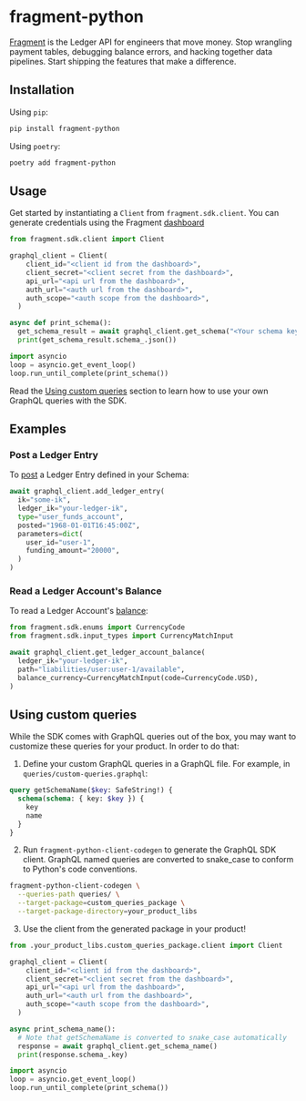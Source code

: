 # fragment-python

[Fragment](https://fragment.dev/) is the Ledger API for engineers that move money. Stop wrangling payment tables, debugging balance errors, and hacking together data pipelines. Start shipping the features that make a difference.

## Installation

Using `pip`:

```bash
pip install fragment-python
```

Using `poetry`:

```bash
poetry add fragment-python
```

## Usage

Get started by instantiating a `Client` from `fragment.sdk.client`. You can generate credentials using the Fragment [dashboard](https://dashboard.fragment.dev/go/s/api-clients)

```python
from fragment.sdk.client import Client

graphql_client = Client(
    client_id="<client id from the dashboard>",
    client_secret="<client secret from the dashboard>",
    api_url="<api url from the dashboard>",
    auth_url="<auth url from the dashboard>",
    auth_scope="<auth scope from the dashboard>",
  )

async def print_schema():
  get_schema_result = await graphql_client.get_schema("<Your schema key here>")
  print(get_schema_result.schema_.json())

import asyncio
loop = asyncio.get_event_loop()
loop.run_until_complete(print_schema())
```

Read the [Using custom queries](#using-custom-queries) section to learn how to use your own GraphQL queries with the SDK.

## Examples

### Post a Ledger Entry

To [post](https://fragment.dev/docs#post-ledger-entries-post-to-the-api) a Ledger Entry defined in your Schema:

```python
await graphql_client.add_ledger_entry(
  ik="some-ik",
  ledger_ik="your-ledger-ik",
  type="user_funds_account",
  posted="1968-01-01T16:45:00Z",
  parameters=dict(
    user_id="user-1",
    funding_amount="20000",
  )
)
```

### Read a Ledger Account's Balance

To read a Ledger Account's [balance](https://fragment.dev/docs#read-balances-latest):

```python
from fragment.sdk.enums import CurrencyCode
from fragment.sdk.input_types import CurrencyMatchInput

await graphql_client.get_ledger_account_balance(
  ledger_ik="your-ledger-ik",
  path="liabilities/user:user-1/available",
  balance_currency=CurrencyMatchInput(code=CurrencyCode.USD),
)
```

## Using custom queries

While the SDK comes with GraphQL queries out of the box, you may want to customize these queries for your product. In order to do that:

1. Define your custom GraphQL queries in a GraphQL file. For example, in `queries/custom-queries.graphql`:
```graphql
query getSchemaName($key: SafeString!) {
  schema(schema: { key: $key }) {
    key
    name
  }
}
```
2. Run `fragment-python-client-codegen` to generate the GraphQL SDK client. GraphQL named queries are converted to snake_case to conform to Python's code conventions.
```bash
fragment-python-client-codegen \
  --queries-path queries/ \
  --target-package=custom_queries_package \
  --target-package-directory=your_product_libs
```
3. Use the client from the generated package in your product!

```python
from .your_product_libs.custom_queries_package.client import Client

graphql_client = Client(
    client_id="<client id from the dashboard>",
    client_secret="<client secret from the dashboard>",
    api_url="<api url from the dashboard>",
    auth_url="<auth url from the dashboard>",
    auth_scope="<auth scope from the dashboard>",
  )

async print_schema_name():
  # Note that getSchemaName is converted to snake_case automatically
  response = await graphql_client.get_schema_name()
  print(response.schema_.key)

import asyncio
loop = asyncio.get_event_loop()
loop.run_until_complete(print_schema())
```
